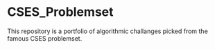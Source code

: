 # CSES_Problemset
This repository is a portfolio of algorithmic challanges picked from the famous CSES problemset.
